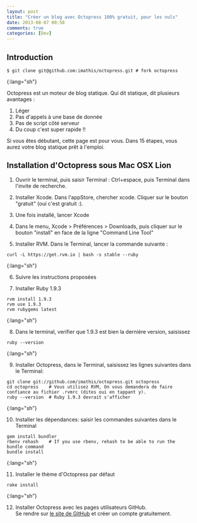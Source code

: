 ```yaml
---
layout: post
title: "Créer un blog avec Octopress 100% gratuit, pour les nuls"
date: 2013-08-07 00:50
comments: true
categories: [Dev]
---
```


## Introduction


~~~
$ git clone git@github.com:imathis/octopress.git # fork octopress
~~~
{:lang="sh"}

Octopress est un moteur de blog statique. Qui dit statique, dit plusieurs avantages :

1. Léger
2. Pas d'appels à une base de donnée
3. Pas de script côté serveur
4. Du coup c'est super rapide !!

Si vous êtes débutant, cette page est pour vous. Dans 15 étapes, vous aurez votre blog statique prêt à l'emploi.

## Installation d'Octopress sous Mac OSX Lion

1. Ouvrir le terminal, puis saisir Terminal : Ctrl+espace, puis Terminal dans l'invite de recherche.

2. Installer Xcode. Dans l'appStore, chercher xcode. Cliquer sur le bouton "gratuit" (oui c'est gratuit :).

3. Une fois installé, lancer Xcode

4. Dans le menu, Xcode > Préférences > Downloads, puis cliquer sur le bouton "install" en face de la ligne "Command Line Tool"

5. Installer RVM. Dans le Terminal, lancer la commande suivante :

~~~
curl -L https://get.rvm.io | bash -s stable --ruby
~~~
{:lang="sh"}

6. Suivre les instructions proposées

7. Installer Ruby 1.9.3

~~~
rvm install 1.9.3
rvm use 1.9.3
rvm rubygems latest
~~~
{:lang="sh"}

8. Dans le terminal, verifier que 1.9.3 est bien la dernière version, saisissez

~~~
ruby --version
~~~
{:lang="sh"}

9. Installer Octopress, dans le Terminal, saisissez les lignes suivantes dans le Terminal:

~~~
git clone git://github.com/imathis/octopress.git octopress
cd octopress    # Vous utilisez RVM, On vous demandera de faire confiance au fichier .rvmrc (dites oui en tappant y).
ruby --version  # Ruby 1.9.3 devrait s'afficher
~~~
{:lang="sh"}

10. Installer les dépendances: saisir les commandes suivantes dans le Terminal

~~~
gem install bundler
rbenv rehash    # If you use rbenv, rehash to be able to run the bundle command
bundle install
~~~
{:lang="sh"}

11. Installer le thème d'Octopress par défaut
    
~~~
rake install
~~~
{:lang="sh"}
    
12. Installer Octopress avec les pages utilisateurs GitHub.  
Se rendre sur [le site de GitHub](http://www.github.com/) et créer un compte gratuitement. 


